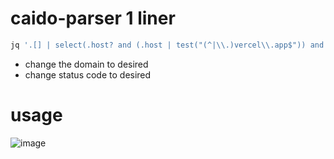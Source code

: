 # caido-parser 1 liner 
```sh
jq '.[] | select(.host? and (.host | test("(^|\\.)vercel\\.app$")) and (.response? and .response.status_code == 200)) | .host + .path' 'filename.json'
```
- change the domain to desired
- change status code to desired
# usage
![image](https://github.com/user-attachments/assets/79e74fb9-ffa8-4c23-9bd2-dccd23c69654)
